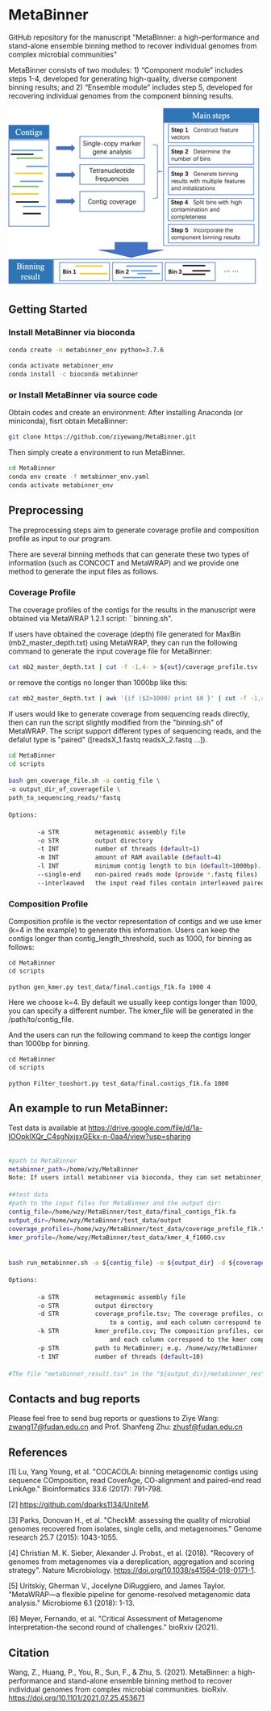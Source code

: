 # MetaBinner
GitHub repository for the manuscript "MetaBinner: a high-performance and stand-alone ensemble binning method to recover individual genomes from complex microbial communities"

MetaBinner consists of two modules: 1) “Component module” includes steps 1-4, developed for generating high-quality, diverse component binning results; and 2) “Ensemble module” includes step 5, developed for recovering individual genomes from the component binning results. 

<p align="center">
<img src="https://github.com/ziyewang/MetaBinner/blob/master/figures/framework0613.png" width="550"/>
</p>

## <a name="started"></a>Getting Started

### <a name="docker"></a>Install MetaBinner via bioconda
```sh
conda create -n metabinner_env python=3.7.6
```
```sh
conda activate metabinner_env
conda install -c bioconda metabinner
```

### <a name="docker"></a>or Install MetaBinner via source code


Obtain codes and create an environment:
After installing Anaconda (or miniconda), fisrt obtain MetaBinner:

```sh
git clone https://github.com/ziyewang/MetaBinner.git
```
Then simply create a environment to run MetaBinner.

```sh
cd MetaBinner
conda env create -f metabinner_env.yaml
conda activate metabinner_env
```


## <a name="preprocessing"></a>Preprocessing

The preprocessing steps aim to generate coverage profile and composition profile as input to our program.

There are several binning methods that can generate these two types of information (such as CONCOCT and MetaWRAP) and we provide one method to generate the input files as follows.
### Coverage Profile
The coverage profiles of the contigs for the results in the manuscript were obtained via MetaWRAP 1.2.1 script: ``binning.sh".

If users have obtained the coverage (depth) file generated for MaxBin (mb2_master_depth.txt) using MetaWRAP, they can run the following command to generate the input coverage file for MetaBinner:
```sh
cat mb2_master_depth.txt | cut -f -1,4- > ${out}/coverage_profile.tsv
```
or remove the contigs no longer than 1000bp like this:
```sh
cat mb2_master_depth.txt | awk '{if ($2>1000) print $0 }' | cut -f -1,4- > coverage_profile_f1k.tsv

```

If users would like to generate coverage from sequencing reads directly, then can run the script slightly modified from the "binning.sh" of MetaWRAP. The script support different types of sequencing reads, and the defalut type is "paired" ([readsX_1.fastq readsX_2.fastq ...]).

```sh
cd MetaBinner
cd scripts

bash gen_coverage_file.sh -a contig_file \
-o output_dir_of_coveragefile \
path_to_sequencing_reads/*fastq

Options:

        -a STR          metagenomic assembly file
        -o STR          output directory
        -t INT          number of threads (default=1)
        -m INT          amount of RAM available (default=4)
        -l INT          minimum contig length to bin (default=1000bp).
        --single-end    non-paired reads mode (provide *.fastq files)
        --interleaved   the input read files contain interleaved paired-end reads

```

### Composition Profile

Composition profile is the vector representation of contigs and we use kmer (k=4 in the example) to generate this information. Users can keep the contigs longer than contig_length_threshold, such as 1000, for binning as follows:

```
cd MetaBinner
cd scripts

python gen_kmer.py test_data/final.contigs_f1k.fa 1000 4 
```
Here we choose k=4. By default we usually keep contigs longer than 1000, you can specify a different number. The kmer_file will be generated in the /path/to/contig_file. 

And the users can run the following command to keep the contigs longer than 1000bp for binning.

```
cd MetaBinner
cd scripts

python Filter_tooshort.py test_data/final.contigs_f1k.fa 1000
```


## <a name="started"></a>An example to run MetaBinner:
Test data is available at https://drive.google.com/file/d/1a-IOOpklXQr_C4sgNxjsxGEkx-n-0aa4/view?usp=sharing
```sh

#path to MetaBinner
metabinner_path=/home/wzy/MetaBinner
Note: If users intall metabinner via bioconda, they can set metabinner_path as follows: metabinner_path=$(dirname $(which run_metabinner.sh))

##test data
#path to the input files for MetaBinner and the output dir:
contig_file=/home/wzy/MetaBinner/test_data/final_contigs_f1k.fa
output_dir=/home/wzy/MetaBinner/test_data/output
coverage_profiles=/home/wzy/MetaBinner/test_data/coverage_profile_f1k.tsv
kmer_profile=/home/wzy/MetaBinner/test_data/kmer_4_f1000.csv


bash run_metabinner.sh -a ${contig_file} -o ${output_dir} -d ${coverage_profiles} -k ${kmer_profile} -p ${metabinner_path}

Options:

        -a STR          metagenomic assembly file
        -o STR          output directory
        -d STR          coverage_profile.tsv; The coverage profiles, containing a table where each row correspond
                            to a contig, and each column correspond to a sample. All values are separated with tabs.
        -k STR          kmer_profile.csv; The composition profiles, containing a table where each row correspond to a contig,
                            and each column correspond to the kmer composition of particular kmer. All values are separated with comma.
        -p STR          path to MetaBinner; e.g. /home/wzy/MetaBinner
        -t INT          number of threads (default=10)

#The file "metabinner_result.tsv" in the "${output_dir}/metabinner_res" is the final output.
```

## <a name="contact"></a>Contacts and bug reports
Please feel free to send bug reports or questions to
Ziye Wang: zwang17@fudan.edu.cn and Prof. Shanfeng Zhu: zhusf@fudan.edu.cn

## <a name="References"></a>References

[1] Lu, Yang Young, et al. "COCACOLA: binning metagenomic contigs using sequence COmposition, read CoverAge, CO-alignment and paired-end read LinkAge." Bioinformatics 33.6 (2017): 791-798.

[2] https://github.com/dparks1134/UniteM.

[3] Parks, Donovan H., et al. "CheckM: assessing the quality of microbial genomes recovered from isolates, single cells, and metagenomes." Genome research 25.7 (2015): 1043-1055.

[4] Christian M. K. Sieber, Alexander J. Probst., et al. (2018). "Recovery of genomes from metagenomes via a dereplication, aggregation and scoring strategy". Nature Microbiology. https://doi.org/10.1038/s41564-018-0171-1.

[5] Uritskiy, Gherman V., Jocelyne DiRuggiero, and James Taylor. "MetaWRAP—a flexible pipeline for genome-resolved metagenomic data analysis." Microbiome 6.1 (2018): 1-13.

[6] Meyer, Fernando, et al. "Critical Assessment of Metagenome Interpretation-the second round of challenges." bioRxiv (2021).

## <a name="Citation"></a>Citation

Wang, Z., Huang, P., You, R., Sun, F., & Zhu, S. (2021). MetaBinner: a high-performance and stand-alone ensemble binning method to recover individual genomes from complex microbial communities. bioRxiv. https://doi.org/10.1101/2021.07.25.453671
